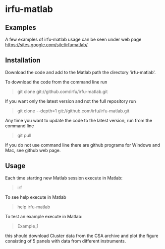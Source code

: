 irfu-matlab
===========

Examples
--------

A few examples of irfu-matlab usage can be seen under web page https://sites.google.com/site/irfumatlab/


Installation
-------------

Download the code and add to the Matlab path the directory 'irfu-matlab'.

To download the code from the command line run

> git clone git://github.com/irfu/irfu-matlab.git

If you want only the latest version and not the full repository run

> git clone --depth=1 git://github.com/irfu/irfu-matlab.git

Any time you want to update the code to the latest version, run from the command line 

> git pull

If you do not use command line there are github programs for Windows and Mac, see github web page. 

Usage
-----

Each time starting new Matlab session execute in Matlab:

> irf

To see help execute in Matlab 

> help irfu-matlab

To test an example execute in Matlab:

> Example_1

this should download Cluster data from the CSA archive and plot the figure consisting of 5 panels with data from different instruments. 
